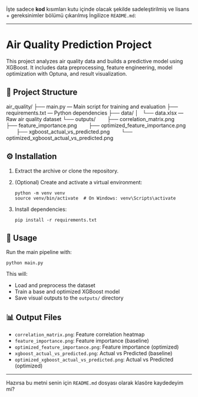 İşte sadece **kod** kısımları kutu içinde olacak şekilde sadeleştirilmiş ve lisans + gereksinimler bölümü çıkarılmış İngilizce `README.md`:

---

# Air Quality Prediction Project

This project analyzes air quality data and builds a predictive model using XGBoost. It includes data preprocessing, feature engineering, model optimization with Optuna, and result visualization.

## 📁 Project Structure

air\_quality/
├── main.py — Main script for training and evaluation
├── requirements.txt — Python dependencies
├── data/
│   └── data.xlsx — Raw air quality dataset
└── outputs/
  ├── correlation\_matrix.png
  ├── feature\_importance.png
  ├── optimized\_feature\_importance.png
  ├── xgboost\_actual\_vs\_predicted.png
  └── optimized\_xgboost\_actual\_vs\_predicted.png

## ⚙️ Installation

1. Extract the archive or clone the repository.
2. (Optional) Create and activate a virtual environment:

   ```
   python -m venv venv
   source venv/bin/activate  # On Windows: venv\Scripts\activate
   ```
3. Install dependencies:

   ```
   pip install -r requirements.txt
   ```

## 🚀 Usage

Run the main pipeline with:

```
python main.py
```

This will:

* Load and preprocess the dataset
* Train a base and optimized XGBoost model
* Save visual outputs to the `outputs/` directory

## 📊 Output Files

* `correlation_matrix.png`: Feature correlation heatmap
* `feature_importance.png`: Feature importance (baseline)
* `optimized_feature_importance.png`: Feature importance (optimized)
* `xgboost_actual_vs_predicted.png`: Actual vs Predicted (baseline)
* `optimized_xgboost_actual_vs_predicted.png`: Actual vs Predicted (optimized)

---

Hazırsa bu metni senin için `README.md` dosyası olarak klasöre kaydedeyim mi?
